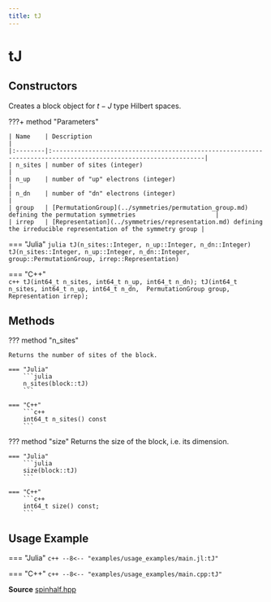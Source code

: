 ```yaml
---
title: tJ
---
```


# tJ

## Constructors

Creates a block object for $t-J$ type Hilbert spaces. 


???+ method "Parameters"

    | Name    | Description                                                                                                     |
    |:--------|:----------------------------------------------------------------------------------------------------------------|
    | n_sites | number of sites (integer)                                                                                       |
    | n_up    | number of "up" electrons (integer)                                                                              |
    | n_dn    | number of "dn" electrons (integer)                                                                              |
    | group   | [PermutationGroup](../symmetries/permutation_group.md) defining the permutation symmetries                      |
    | irrep   | [Representation](../symmetries/representation.md) defining the irreducible representation of the symmetry group |

=== "Julia"
	```julia
	tJ(n_sites::Integer, n_up::Integer, n_dn::Integer)
	tJ(n_sites::Integer, n_up::Integer, n_dn::Integer, 
	   group::PermutationGroup, irrep::Representation)
	```

=== "C++"	
	```c++
    tJ(int64_t n_sites, int64_t n_up, int64_t n_dn);
    tJ(int64_t n_sites, int64_t n_up, int64_t n_dn, 
	   PermutationGroup group, Representation irrep);
	```


## Methods


??? method "n_sites"

	Returns the number of sites of the block.

	=== "Julia"
		```julia
		n_sites(block::tJ)
		```

	=== "C++"	
		```c++
		int64_t n_sites() const
		```

??? method "size"
	Returns the size of the block, i.e. its dimension.

	=== "Julia"
		```julia
		size(block::tJ)
		```

	=== "C++"	
		```c++
		int64_t size() const;
		```


## Usage Example

=== "Julia"
	```c++
	--8<-- "examples/usage_examples/main.jl:tJ"
	```

=== "C++"
	```c++
	--8<-- "examples/usage_examples/main.cpp:tJ"
	```

**Source** [spinhalf.hpp](https://github.com/awietek/xdiag/blob/master/xdiag/blocks/tj/tj.hpp)

